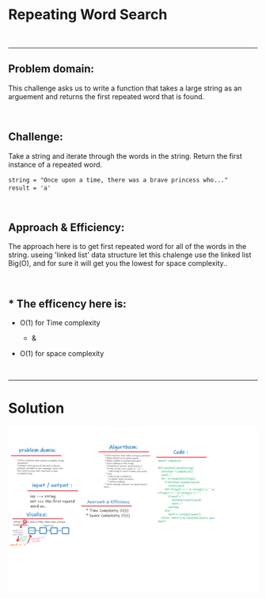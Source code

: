 # Repeating Word Search
<br>
<hr>

## Problem domain:
This challenge asks us to write a function that takes a large string as an arguement and returns the first repeated word that is found.

<br>

## Challenge:
Take a string and iterate through the words in the string. Return the first instance of a repeated word.

```
string = "Once upon a time, there was a brave princess who..."
result = 'a'
```

<br>

## Approach & Efficiency:
The approach here is to get first repeated word for all of the words in the string. 
useing 'linked list' data structure let this chalenge use the linked list Big(O), and for sure it will get you the lowest for space complexity..

<br>

## * The efficency here is:
* O(1) for Time complexity 

    * & 

* O(1) for space complexity

<br>
<hr>

# Solution

![cap](../assets/cc_class32W.png)